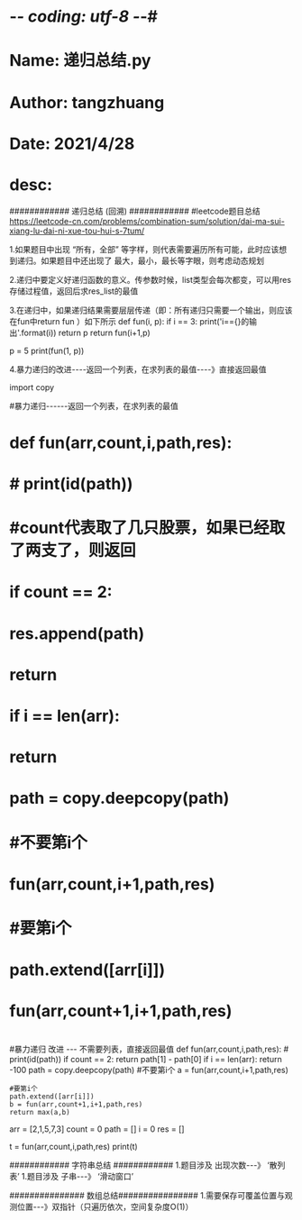 # -*- coding: utf-8 -*-#

# Name:   递归总结.py
# Author: tangzhuang
# Date:   2021/4/28
# desc:         



############    递归总结 (回溯)            ############
#leetcode题目总结 https://leetcode-cn.com/problems/combination-sum/solution/dai-ma-sui-xiang-lu-dai-ni-xue-tou-hui-s-7tum/

1.如果题目中出现 “所有，全部” 等字样，则代表需要遍历所有可能，此时应该想到递归。如果题目中还出现了
最大，最小，最长等字眼，则考虑动态规划

2.递归中要定义好递归函数的意义。传参数时候，list类型会每次都变，可以用res存储过程值，返回后求res_list的最值


3.在递归中，如果递归结果需要层层传递（即：所有递归只需要一个输出，则应该在fun中return fun ）如下所示
def fun(i, p):
    if i == 3:
        print('i=={}的输出'.format(i))
        return p
    return fun(i+1,p)

p = 5
print(fun(1, p))


4.暴力递归的改进----返回一个列表，在求列表的最值----》直接返回最值

import copy


#暴力递归------返回一个列表，在求列表的最值
# def fun(arr,count,i,path,res):
#     # print(id(path))
#     #count代表取了几只股票，如果已经取了两支了，则返回
#     if count == 2:
#         res.append(path)
#         return
#     if i == len(arr):
#         return
#     path = copy.deepcopy(path)
#     #不要第i个
#     fun(arr,count,i+1,path,res)
#
#     #要第i个
#     path.extend([arr[i]])
#     fun(arr,count+1,i+1,path,res)
#


#暴力递归 改进 --- 不需要列表，直接返回最值
def fun(arr,count,i,path,res):
    # print(id(path))
    if count == 2:
        return path[1] - path[0]
    if i == len(arr):
        return -100
    path = copy.deepcopy(path)
    #不要第i个
    a = fun(arr,count,i+1,path,res)

    #要第i个
    path.extend([arr[i]])
    b = fun(arr,count+1,i+1,path,res)
    return max(a,b)

arr = [2,1,5,7,3]
count = 0
path = []
i = 0
res = []

t = fun(arr,count,i,path,res)
print(t)




############    字符串总结             ############
1.题目涉及 出现次数---》 ‘散列表’
1.题目涉及 子串---》 ‘滑动窗口’










###############   数组总结################
1.需要保存可覆盖位置与观测位置---》双指针（只遍历依次，空间复杂度O(1)）
